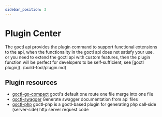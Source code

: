 ```yaml
---
sidebar_position: 3
---
```


# Plugin Center

The goctl api provides the plugin command to support functional extensions to the api, when the functionality in the goctl api does not satisfy your use.
or you need to extend the goctl api with custom features, then the plugin function will be perfect for developers to be self-sufficient, see
[goctl plugin](. /build-tool/plugin.md)

## Plugin resources
* [goctl-go-compact](https://github.com/zeromicro/goctl-go-compact)
  goctl's default one route one file merge into one file
* [goctl-swagger](https://github.com/zeromicro/goctl-swagger)
  Generate swagger documentation from api files
* [goctl-php](https://github.com/zeromicro/goctl-php)
  goctl-php is a goctl-based plugin for generating php call-side (server-side) http server request code